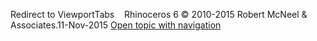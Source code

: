 ---
---

Redirect to ViewportTabs&#160;
&#160;
Rhinoceros 6 © 2010-2015 Robert McNeel &amp; Associates.11-Nov-2015
 [Open topic with navigation](viewporttabs.html) 

